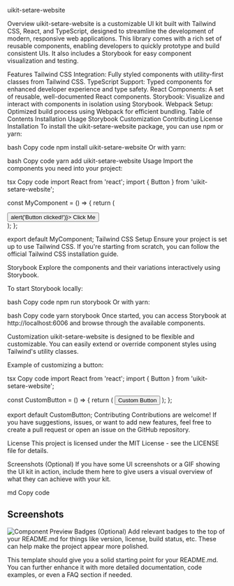 uikit-setare-website



Overview
uikit-setare-website is a customizable UI kit built with Tailwind CSS, React, and TypeScript, designed to streamline the development of modern, responsive web applications. This library comes with a rich set of reusable components, enabling developers to quickly prototype and build consistent UIs. It also includes a Storybook for easy component visualization and testing.

Features
Tailwind CSS Integration: Fully styled components with utility-first classes from Tailwind CSS.
TypeScript Support: Typed components for enhanced developer experience and type safety.
React Components: A set of reusable, well-documented React components.
Storybook: Visualize and interact with components in isolation using Storybook.
Webpack Setup: Optimized build process using Webpack for efficient bundling.
Table of Contents
Installation
Usage
Storybook
Customization
Contributing
License
Installation
To install the uikit-setare-website package, you can use npm or yarn:

bash
Copy code
npm install uikit-setare-website
Or with yarn:

bash
Copy code
yarn add uikit-setare-website
Usage
Import the components you need into your project:

tsx
Copy code
import React from 'react';
import { Button } from 'uikit-setare-website';

const MyComponent = () => {
return (
<div>
<Button onClick={() => alert('Button clicked!')}>
Click Me
</Button>
</div>
);
};

export default MyComponent;
Tailwind CSS Setup
Ensure your project is set up to use Tailwind CSS. If you're starting from scratch, you can follow the official Tailwind CSS installation guide.

Storybook
Explore the components and their variations interactively using Storybook.

To start Storybook locally:

bash
Copy code
npm run storybook
Or with yarn:

bash
Copy code
yarn storybook
Once started, you can access Storybook at http://localhost:6006 and browse through the available components.

Customization
uikit-setare-website is designed to be flexible and customizable. You can easily extend or override component styles using Tailwind's utility classes.

Example of customizing a button:

tsx
Copy code
import React from 'react';
import { Button } from 'uikit-setare-website';

const CustomButton = () => {
return (
<Button className="bg-blue-500 hover:bg-blue-700 text-white font-bold py-2 px-4 rounded">
Custom Button
</Button>
);
};

export default CustomButton;
Contributing
Contributions are welcome! If you have suggestions, issues, or want to add new features, feel free to create a pull request or open an issue on the GitHub repository.

License
This project is licensed under the MIT License - see the LICENSE file for details.

Screenshots (Optional)
If you have some UI screenshots or a GIF showing the UI kit in action, include them here to give users a visual overview of what they can achieve with your kit.

md
Copy code
## Screenshots

![Component Preview](./screenshots/component-preview.png)
Badges (Optional)
Add relevant badges to the top of your README.md for things like version, license, build status, etc. These can help make the project appear more polished.

This template should give you a solid starting point for your README.md. You can further enhance it with more detailed documentation, code examples, or even a FAQ section if needed.